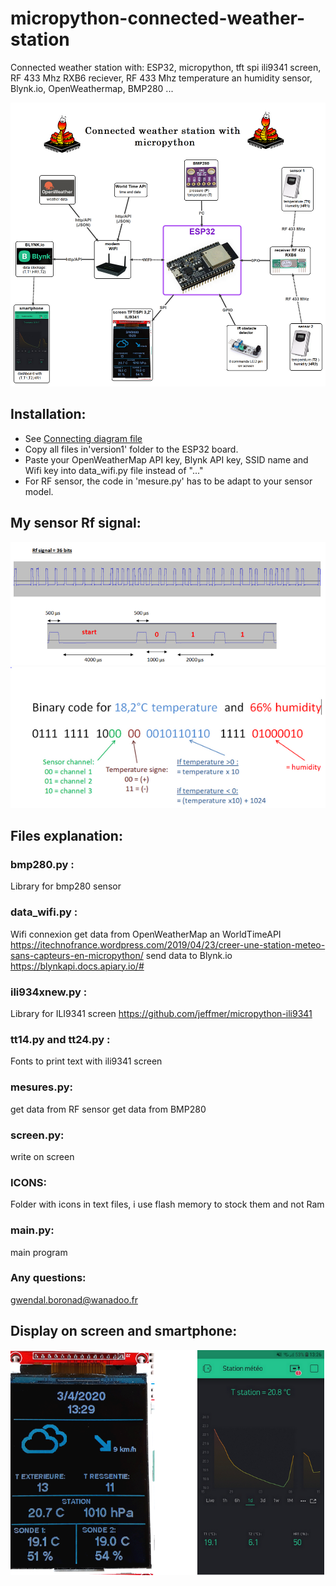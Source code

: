 # micropython-connected-weather-station
Connected weather station with: ESP32, micropython, tft spi ili9341 screen, RF 433 Mhz RXB6 reciever, RF 433 Mhz temperature an humidity sensor, Blynk.io, OpenWeathermap, BMP280 ...

![](carte_english.png)

## Installation:
* See [Connecting diagram file](version1/Connecting%20diagram.txt)
* Copy all files in'version1' folder to the ESP32 board.
*  Paste your OpenWeatherMap API key, Blynk API key, SSID name and Wifi key into data_wifi.py file instead of "..."
*  For RF sensor, the code in 'mesure.py' has to be adapt to your sensor model.


## My sensor Rf signal:

 ![](Rf_signal.PNG)
  ![](binary_code.PNG)
  
 ## Files explanation:
 ### bmp280.py :
Library for bmp280 sensor

### data_wifi.py :
Wifi connexion
get data from OpenWeatherMap an WorldTimeAPI https://itechnofrance.wordpress.com/2019/04/23/creer-une-station-meteo-sans-capteurs-en-micropython/
send data to Blynk.io https://blynkapi.docs.apiary.io/#

### ili934xnew.py : 
Library for ILI9341 screen https://github.com/jeffmer/micropython-ili9341

### tt14.py and tt24.py : 
Fonts to print text with ili9341 screen

### mesures.py:
get data from RF sensor
get data from BMP280

### screen.py:
write on screen

### ICONS:
Folder with icons in text files, i use flash memory to stock them and not Ram

### main.py:
main program

### Any questions:
gwendal.boronad@wanadoo.fr
 
 ## Display on screen and smartphone:
  
  ![](Result.png)
